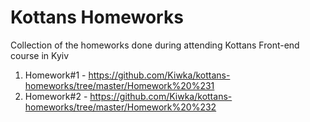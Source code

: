 Kottans Homeworks
=================

Collection of the homeworks done during attending Kottans Front-end course in Kyiv

1. Homework#1 - https://github.com/Kiwka/kottans-homeworks/tree/master/Homework%20%231
2. Homework#2 - https://github.com/Kiwka/kottans-homeworks/tree/master/Homework%20%232
